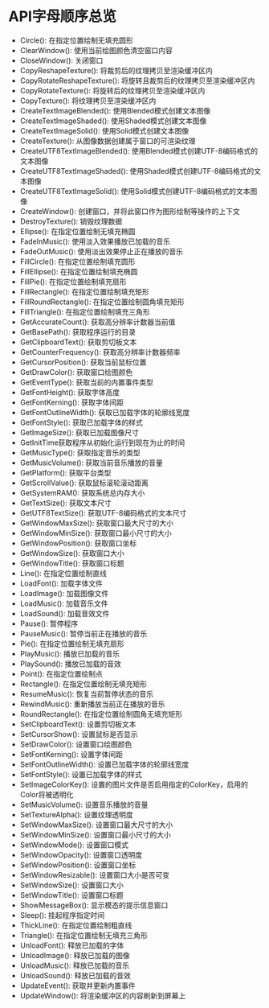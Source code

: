 #  API字母顺序总览
+ Circle():  在指定位置绘制无填充圆形
+ ClearWindow():  使用当前绘图颜色清空窗口内容
+ CloseWindow():  关闭窗口
+ CopyReshapeTexture():  将裁剪后的纹理拷贝至渲染缓冲区内
+ CopyRotateReshapeTexture():  将旋转且裁剪后的纹理拷贝至渲染缓冲区内
+ CopyRotateTexture():  将旋转后的纹理拷贝至渲染缓冲区内
+ CopyTexture():  将纹理拷贝至渲染缓冲区内
+ CreateTextImageBlended():  使用Blended模式创建文本图像
+ CreateTextImageShaded():  使用Shaded模式创建文本图像
+ CreateTextImageSolid():  使用Solid模式创建文本图像
+ CreateTexture():  从图像数据创建属于窗口的可渲染纹理
+ CreateUTF8TextImageBlended():  使用Blended模式创建UTF-8编码格式的文本图像
+ CreateUTF8TextImageShaded():  使用Shaded模式创建UTF-8编码格式的文本图像
+ CreateUTF8TextImageSolid():  使用Solid模式创建UTF-8编码格式的文本图像
+ CreateWindow():  创建窗口，并将此窗口作为图形绘制等操作的上下文
+ DestroyTexture():  销毁纹理数据
+ Ellipse():  在指定位置绘制无填充椭圆
+ FadeInMusic():  使用淡入效果播放已加载的音乐
+ FadeOutMusic():  使用淡出效果停止正在播放的音乐
+ FillCircle():  在指定位置绘制填充圆形
+ FillEllipse():  在指定位置绘制填充椭圆
+ FillPie():  在指定位置绘制填充扇形
+ FillRectangle():  在指定位置绘制填充矩形
+ FillRoundRectangle():  在指定位置绘制圆角填充矩形
+ FillTriangle():  在指定位置绘制填充三角形
+ GetAccurateCount():  获取高分辨率计数器当前值
+ GetBasePath():  获取程序运行的目录
+ GetClipboardText():  获取剪切板文本
+ GetCounterFrequency():  获取高分辨率计数器频率
+ GetCursorPosition():  获取当前鼠标位置
+ GetDrawColor():  获取窗口绘图颜色
+ GetEventType():  获取当前的内置事件类型
+ GetFontHeight():  获取字体高度
+ GetFontKerning():  获取字体间距
+ GetFontOutlineWidth():  获取已加载字体的轮廓线宽度
+ GetFontStyle():  获取已加载字体的样式
+ GetImageSize():  获取已加载图像尺寸
+ GetInitTime获取程序从初始化运行到现在为止的时间
+ GetMusicType():  获取指定音乐的类型
+ GetMusicVolume():  获取当前音乐播放的音量
+ GetPlatform():  获取平台类型
+ GetScrollValue():  获取鼠标滚轮滚动距离
+ GetSystemRAM():  获取系统总内存大小
+ GetTextSize():  获取文本尺寸
+ GetUTF8TextSize():  获取UTF-8编码格式的文本尺寸
+ GetWindowMaxSize():  获取窗口最大尺寸的大小
+ GetWindowMinSize():  获取窗口最小尺寸的大小
+ GetWindowPosition():  获取窗口坐标
+ GetWindowSize():  获取窗口大小
+ GetWindowTitle():  获取窗口标题
+ Line():  在指定位置绘制直线
+ LoadFont():  加载字体文件
+ LoadImage():  加载图像文件
+ LoadMusic():  加载音乐文件
+ LoadSound():  加载音效文件
+ Pause():  暂停程序
+ PauseMusic():  暂停当前正在播放的音乐
+ Pie():  在指定位置绘制无填充扇形
+ PlayMusic():  播放已加载的音乐
+ PlaySound():  播放已加载的音效
+ Point():  在指定位置绘制点
+ Rectangle():  在指定位置绘制无填充矩形
+ ResumeMusic():  恢复当前暂停状态的音乐
+ RewindMusic():  重新播放当前正在播放的音乐
+ RoundRectangle():  在指定位置绘制圆角无填充矩形
+ SetClipboardText():  设置剪切板文本
+ SetCursorShow():   设置鼠标是否显示
+ SetDrawColor():  设置窗口绘图颜色
+ SetFontKerning():  设置字体间距
+ SetFontOutlineWidth():  设置已加载字体的轮廓线宽度
+ SetFontStyle():  设置已加载字体的样式
+ SetImageColorKey():  设置的图片文件是否启用指定的ColorKey，启用的Color将被透明化
+ SetMusicVolume():  设置音乐播放的音量
+ SetTextureAlpha():  设置纹理透明度 
+ SetWindowMaxSize():  设置窗口最大尺寸的大小
+ SetWindowMinSize():  设置窗口最小尺寸的大小
+ SetWindowMode():  设置窗口模式
+ SetWindowOpacity():  设置窗口透明度
+ SetWindowPosition():  设置窗口坐标
+ SetWindowResizable():  设置窗口大小是否可变
+ SetWindowSize():  设置窗口大小
+ SetWindowTitle():  设置窗口标题
+ ShowMessageBox():  显示模态的提示信息窗口
+ Sleep():  挂起程序指定时间
+ ThickLine():  在指定位置绘制粗直线
+ Triangle():  在指定位置绘制无填充三角形
+ UnloadFont():  释放已加载的字体
+ UnloadImage():  释放已加载的图像
+ UnloadMusic():  释放已加载的音乐
+ UnloadSound():  释放已加载的音效
+ UpdateEvent():  获取并更新内置事件
+ UpdateWindow():  将渲染缓冲区的内容刷新到屏幕上
